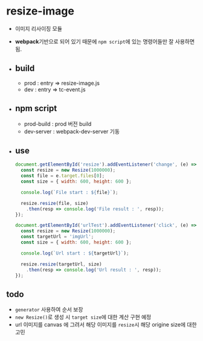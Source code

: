 # resize-image

- 이미지 리사이징 모듈
- **webpack**기반으로 되어 있기 때문에 `npm script`에 있는 명령어들만 잘 사용하면 됨.

- ## build
  - prod : entry => resize-image.js
  - dev : entry => tc-event.js

- ## npm script
  - prod-build : prod 버전 build
  - dev-server : webpack-dev-server 기동

- ## use
  ```javascript
  document.getElementById('resize').addEventListener('change', (e) => {
    const resize = new Resize(1000000);
    const file = e.target.files[0];
    const size = { width: 600, height: 600 };

    console.log(`File start : ${file}`);

    resize.resize(file, size)
      .then(resp => console.log('File result : ', resp));
  });

  document.getElementById('urlTest').addEventListener('click', (e) => {
    const resize = new Resize(1000000);
    const targetUrl = 'imgUrl';
    const size = { width: 600, height: 600 };

    console.log(`Url start : ${targetUrl}`);

    resize.resize(targetUrl, size)
      .then(resp => console.log('Url result : ', resp));
  });
  ```

## todo
  - `generator` 사용하여 순서 보장
  - `new Resize()`로 생성 시 `target size`에 대한 계산 구현 예정 
  - url 이미지를 canvas 에 그려서 해당 이미지를 `resize`시 해당 origine size에 대한 고민